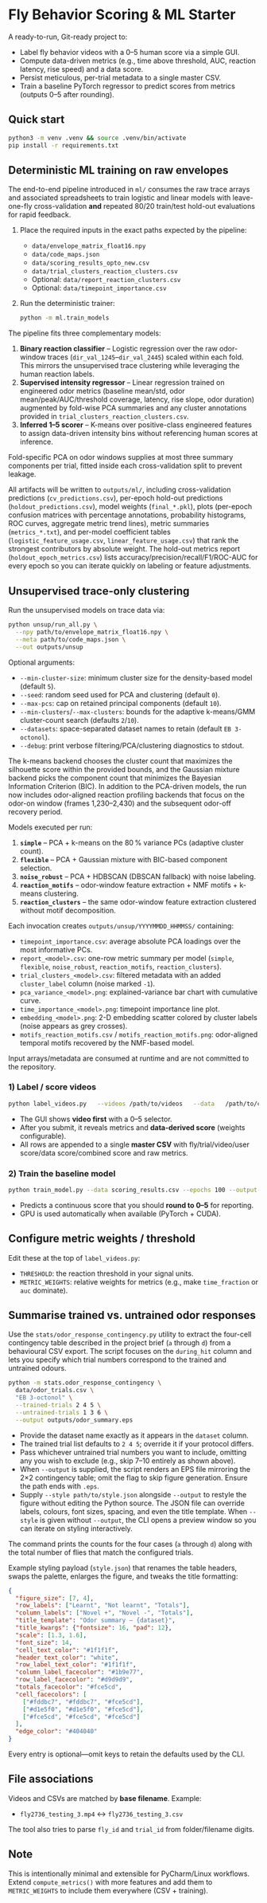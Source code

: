 # Fly Behavior Scoring & ML Starter

A ready-to-run, Git-ready project to:
- Label fly behavior videos with a 0–5 human score via a simple GUI.
- Compute data-driven metrics (e.g., time above threshold, AUC, reaction latency, rise speed) and a data score.
- Persist meticulous, per-trial metadata to a single master CSV.
- Train a baseline PyTorch regressor to predict scores from metrics (outputs 0–5 after rounding).

## Quick start

```bash
python3 -m venv .venv && source .venv/bin/activate
pip install -r requirements.txt
```

## Deterministic ML training on raw envelopes

The end-to-end pipeline introduced in `ml/` consumes the raw trace arrays and
associated spreadsheets to train logistic and linear models with leave-one-fly
cross-validation **and** repeated 80/20 train/test hold-out evaluations for
rapid feedback.

1. Place the required inputs in the exact paths expected by the pipeline:
   - `data/envelope_matrix_float16.npy`
   - `data/code_maps.json`
   - `data/scoring_results_opto_new.csv`
   - `data/trial_clusters_reaction_clusters.csv`
   - Optional: `data/report_reaction_clusters.csv`
   - Optional: `data/timepoint_importance.csv`
2. Run the deterministic trainer:

   ```bash
   python -m ml.train_models
   ```

The pipeline fits three complementary models:

1. **Binary reaction classifier** – Logistic regression over the raw odor-window
   traces (`dir_val_1245`–`dir_val_2445`) scaled within each fold. This mirrors
   the unsupervised trace clustering while leveraging the human reaction labels.
2. **Supervised intensity regressor** – Linear regression trained on engineered
   odor metrics (baseline mean/std, odor mean/peak/AUC/threshold coverage,
   latency, rise slope, odor duration) augmented by fold-wise PCA summaries and
   any cluster annotations provided in `trial_clusters_reaction_clusters.csv`.
3. **Inferred 1–5 scorer** – K-means over positive-class engineered features to
   assign data-driven intensity bins without referencing human scores at
   inference.

Fold-specific PCA on odor windows supplies at most three summary components per
trial, fitted inside each cross-validation split to prevent leakage.

All artifacts will be written to `outputs/ml/`, including cross-validation
predictions (`cv_predictions.csv`), per-epoch hold-out predictions
(`holdout_predictions.csv`), model weights (`final_*.pkl`), plots (per-epoch
confusion matrices with percentage annotations, probability histograms,
ROC curves, aggregate metric trend lines), metric summaries (`metrics_*.txt`),
and per-model coefficient tables (`logistic_feature_usage.csv`,
`linear_feature_usage.csv`) that rank the strongest contributors by absolute
weight. The hold-out metrics report (`holdout_epoch_metrics.csv`) lists
accuracy/precision/recall/F1/ROC-AUC for every epoch so you can iterate quickly
on labeling or feature adjustments.

## Unsupervised trace-only clustering

Run the unsupervised models on trace data via:

```bash
python unsup/run_all.py \
  --npy path/to/envelope_matrix_float16.npy \
  --meta path/to/code_maps.json \
  --out outputs/unsup
```

Optional arguments:

- `--min-cluster-size`: minimum cluster size for the density-based model (default `5`).
- `--seed`: random seed used for PCA and clustering (default `0`).
- `--max-pcs`: cap on retained principal components (default `10`).
- `--min-clusters`/`--max-clusters`: bounds for the adaptive k-means/GMM cluster-count search (defaults `2`/`10`).
- `--datasets`: space-separated dataset names to retain (default `EB 3-octonol`).
- `--debug`: print verbose filtering/PCA/clustering diagnostics to stdout.

The k-means backend chooses the cluster count that maximizes the silhouette score within the provided bounds, and the Gaussian mixture backend picks the component count that minimizes the Bayesian Information Criterion (BIC). In addition to the PCA-driven models, the run now includes odor-aligned reaction profiling backends that focus on the odor-on window (frames 1,230–2,430) and the subsequent odor-off recovery period.

Models executed per run:

1. **`simple`** – PCA + k-means on the 80 % variance PCs (adaptive cluster count).
2. **`flexible`** – PCA + Gaussian mixture with BIC-based component selection.
3. **`noise_robust`** – PCA + HDBSCAN (DBSCAN fallback) with noise labeling.
4. **`reaction_motifs`** – odor-window feature extraction + NMF motifs + k-means clustering.
5. **`reaction_clusters`** – the same odor-window feature extraction clustered without motif decomposition.

Each invocation creates `outputs/unsup/YYYYMMDD_HHMMSS/` containing:

- `timepoint_importance.csv`: average absolute PCA loadings over the most informative PCs.
- `report_<model>.csv`: one-row metric summary per model (`simple`, `flexible`, `noise_robust`, `reaction_motifs`, `reaction_clusters`).
- `trial_clusters_<model>.csv`: filtered metadata with an added `cluster_label` column (noise marked `-1`).
- `pca_variance_<model>.png`: explained-variance bar chart with cumulative curve.
- `time_importance_<model>.png`: timepoint importance line plot.
- `embedding_<model>.png`: 2-D embedding scatter colored by cluster labels (noise appears as grey crosses).
- `motifs_reaction_motifs.csv` / `motifs_reaction_motifs.png`: odor-aligned temporal motifs recovered by the NMF-based model.

Input arrays/metadata are consumed at runtime and are not committed to the repository.

### 1) Label / score videos

```bash
python label_videos.py   --videos /path/to/videos   --data   /path/to/csvs   --output scoring_results.csv
```

- The GUI shows **video first** with a 0–5 selector.
- After you submit, it reveals metrics and **data-derived score** (weights configurable).
- All rows are appended to a single **master CSV** with fly/trial/video/user score/data score/combined score and raw metrics.

### 2) Train the baseline model

```bash
python train_model.py --data scoring_results.csv --epochs 100 --output-model fly_score_model.pth
```

- Predicts a continuous score that you should **round to 0–5** for reporting.
- GPU is used automatically when available (PyTorch + CUDA).

## Configure metric weights / threshold

Edit these at the top of `label_videos.py`:
- `THRESHOLD`: the reaction threshold in your signal units.
- `METRIC_WEIGHTS`: relative weights for metrics (e.g., make `time_fraction` or `auc` dominate).

## Summarise trained vs. untrained odor responses

Use the `stats/odor_response_contingency.py` utility to extract the four-cell
contingency table described in the project brief (``a`` through ``d``) from a
behavioural CSV export. The script focuses on the `during_hit` column and lets
you specify which trial numbers correspond to the trained and untrained odours.

```bash
python -m stats.odor_response_contingency \
  data/odor_trials.csv \
  "EB 3-octonol" \
  --trained-trials 2 4 5 \
  --untrained-trials 1 3 6 \
  --output outputs/odor_summary.eps
```

- Provide the dataset name exactly as it appears in the `dataset` column.
- The trained trial list defaults to `2 4 5`; override it if your protocol
  differs.
- Pass whichever untrained trial numbers you want to include, omitting any you
  wish to exclude (e.g., skip 7–10 entirely as shown above).
- When `--output` is supplied, the script renders an EPS file mirroring the 2×2
  contingency table; omit the flag to skip figure generation. Ensure the path
  ends with `.eps`.
- Supply `--style path/to/style.json` alongside `--output` to restyle the
  figure without editing the Python source. The JSON file can override labels,
  colours, font sizes, spacing, and even the title template. When `--style` is
  given without `--output`, the CLI opens a preview window so you can iterate on
  styling interactively.

The command prints the counts for the four cases (`a` through `d`) along with
the total number of flies that match the configured trials.

Example styling payload (`style.json`) that renames the table headers, swaps the
palette, enlarges the figure, and tweaks the title formatting:

```json
{
  "figure_size": [7, 4],
  "row_labels": ["Learnt", "Not learnt", "Totals"],
  "column_labels": ["Novel +", "Novel -", "Totals"],
  "title_template": "Odor summary — {dataset}",
  "title_kwargs": {"fontsize": 16, "pad": 12},
  "scale": [1.3, 1.6],
  "font_size": 14,
  "cell_text_color": "#1f1f1f",
  "header_text_color": "white",
  "row_label_text_color": "#1f1f1f",
  "column_label_facecolor": "#1b9e77",
  "row_label_facecolor": "#d9d9d9",
  "totals_facecolor": "#fce5cd",
  "cell_facecolors": [
    ["#fddbc7", "#fddbc7", "#fce5cd"],
    ["#d1e5f0", "#d1e5f0", "#fce5cd"],
    ["#fce5cd", "#fce5cd", "#fce5cd"]
  ],
  "edge_color": "#404040"
}
```

Every entry is optional—omit keys to retain the defaults used by the CLI.

## File associations

Videos and CSVs are matched by **base filename**. Example:
- `fly2736_testing_3.mp4` ↔ `fly2736_testing_3.csv`

The tool also tries to parse `fly_id` and `trial_id` from folder/filename digits.

## Note

This is intentionally minimal and extensible for PyCharm/Linux workflows. Extend `compute_metrics()` with more features and add them to `METRIC_WEIGHTS` to include them everywhere (CSV + training).
